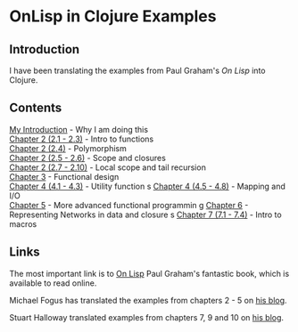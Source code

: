 OnLisp in Clojure Examples
==========================


Introduction
------------

I have been translating the examples from Paul Graham's *On Lisp* into Clojure.


Contents
--------

[My Introduction](http://onbeyondlambda.blogspot.jp/2012/02/reading-on-lisp-to-learn-clojure.html) - Why I am doing this  
[Chapter 2 (2.1 - 2.3)](http://onbeyondlambda.blogspot.jp/2012/02/on-lisp-in-clojure-ch-2-21-23.html) - Intro to functions  
[Chapter 2 (2.4)](http://onbeyondlambda.blogspot.jp/2012/02/on-lisp-in-clojure-ch-2-24-polymorphism.html) - Polymorphism  
[Chapter 2 (2.5 - 2.6)](http://onbeyondlambda.blogspot.jp/2012/03/on-lisp-in-clojure-ch-2-25-26.html) - Scope and closures  
[Chapter 2 (2.7 - 2.10)](http://onbeyondlambda.blogspot.jp/2012/03/this-is-fourth-post-translating.html) - Local scope and tail recursion  
[Chapter 3](http://onbeyondlambda.blogspot.jp/2012/03/on-lisp-in-clojure-ch-3.html) - Functional design  
[Chapter 4 (4.1 - 4.3)](http://onbeyondlambda.blogspot.jp/2012/03/on-lisp-in-clojure-ch-4-41-to-43.html) - Utility function  s
[Chapter 4 (4.5 - 4.8)](http://onbeyondlambda.blogspot.jp/2012/04/on-lisp-in-clojure-ch-4-45-48.html) - Mapping and I/O  
[Chapter 5](http://onbeyondlambda.blogspot.jp/2012/04/on-lisp-in-clojure-ch-5.html) - More advanced functional programmin  g
[Chapter 6](http://onbeyondlambda.blogspot.com/2012/04/on-lisp-in-clojure-chapter-6.html) - Representing Networks in data and closure  s
[Chapter 7 (7.1 - 7.4)](http://onbeyondlambda.blogspot.com/2012/04/on-lisp-in-clojure-chapter-7-71-74.html) - Intro to macros  

Links
-----

The most important link is to [On Lisp](http://www.bookshelf.jp/texi/onlisp/onlisp_toc.html#SEC_Contents) Paul Graham's fantastic book, which is available to read online.  

Michael Fogus has translated the examples from chapters 2 - 5 on [his blog](http://blog.fogus.me/2008/10/24/on-lisp-clojure-chapter-5/).  

Stuart Halloway translated examples from chapters 7, 9 and 10 on [his blog](http://thinkrelevance.com/blog/2008/12/12/on-lisp-clojure).  
